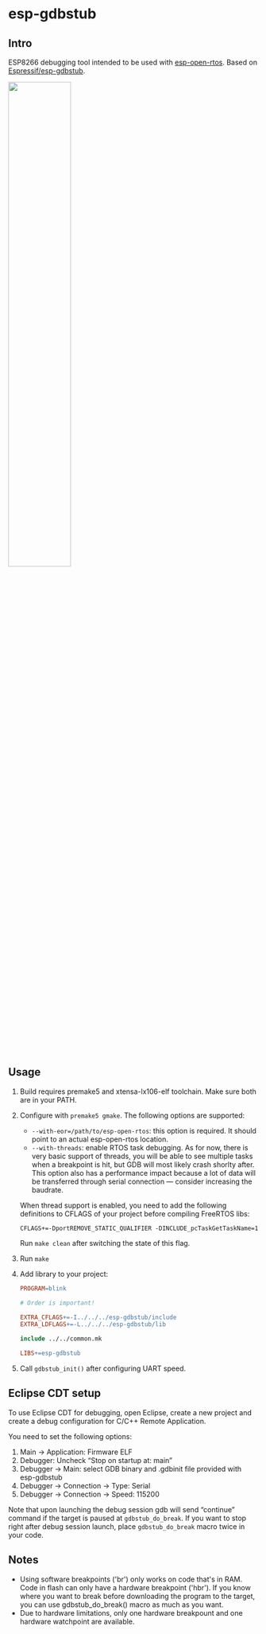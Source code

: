 
esp-gdbstub
=======

Intro
-----

ESP8266 debugging tool intended to be used with <a href="https://github.com/SuperHouse/esp-open-rtos">esp-open-rtos</a>. Based on <a href="https://github.com/Espressif/esp-gdbstub">Espressif/esp-gdbstub</a>.

<img width="50%" src="https://cloud.githubusercontent.com/assets/2057191/19023093/df5226c2-88f6-11e6-89d0-cd47b09781cc.png" />

Usage
-----

1. Build requires premake5 and xtensa-lx106-elf toolchain. Make sure both are in your PATH.
1. Configure with `premake5 gmake`. The following options are supported:
    * `--with-eor=/path/to/esp-open-rtos`: this option is required. It should point to an actual esp-open-rtos location.
	* `--with-threads`: enable RTOS task debugging. As for now, there is very basic support of threads, you will be able 
	to see multiple tasks when a breakpoint is hit, but GDB will most likely crash shorlty after. This option also has 
	a performance impact because a lot of data will be transferred through serial connection — consider increasing 
	the baudrate.
	
	When thread support is enabled, you need to add the following definitions to CFLAGS of your project before compiling 
	FreeRTOS libs:
	
	`CFLAGS+=-DportREMOVE_STATIC_QUALIFIER -DINCLUDE_pcTaskGetTaskName=1`
	
	Run `make clean` after switching the state of this flag.
1. Run `make`
1. Add library to your project:
	```Makefile
	PROGRAM=blink
	
	# Order is important!
	
	EXTRA_CFLAGS+=-I../../../esp-gdbstub/include
	EXTRA_LDFLAGS+=-L../../../esp-gdbstub/lib
	
	include ../../common.mk
	
	LIBS+=esp-gdbstub
	```
1. Call `gdbstub_init()` after configuring UART speed.

Eclipse CDT setup
-----------------

To use Eclipse CDT for debugging, open Eclipse, create a new project and create a debug configuration for C/C++ Remote Application.

You need to set the following options:

1. Main → Application: Firmware ELF
2. Debugger: Uncheck “Stop on startup at: main”
3. Debugger → Main: select GDB binary and .gdbinit file provided with esp-gdbstub
4. Debugger → Connection → Type: Serial
5. Debugger → Connection → Speed: 115200

Note that upon launching the debug session gdb will send “continue” command if the target is paused at `gdbstub_do_break`. If you want to stop right after debug session launch, place `gdbstub_do_break` macro twice in your code.

Notes
-----
 * Using software breakpoints ('br') only works on code that's in RAM. Code in flash can only have a hardware breakpoint ('hbr'). If you know where you want to break before downloading the program to the target, you can use gdbstub_do_break() macro as much as you want.
 * Due to hardware limitations, only one hardware breakpount and one hardware watchpoint are available.
